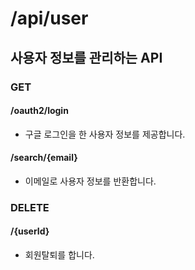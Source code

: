 # /api/user

## 사용자 정보를 관리하는 API

### GET
#### /oauth2/login
* 구글 로그인을 한 사용자 정보를 제공합니다.
#### /search/{email}
* 이메일로 사용자 정보를 반환합니다.
### DELETE
#### /{userId}
* 회원탈퇴를 합니다.